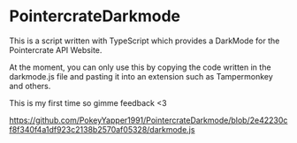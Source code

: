 # PointercrateDarkmode

This is a script written with TypeScript which provides a DarkMode for the Pointercrate API Website.

At the moment, you can only use this by copying the code written in the darkmode.js file and pasting it into an extension such as Tampermonkey and others.

This is my first time so gimme feedback <3

https://github.com/PokeyYapper1991/PointercrateDarkmode/blob/2e42230cf8f340f4a1df923c2138b2570af05328/darkmode.js
